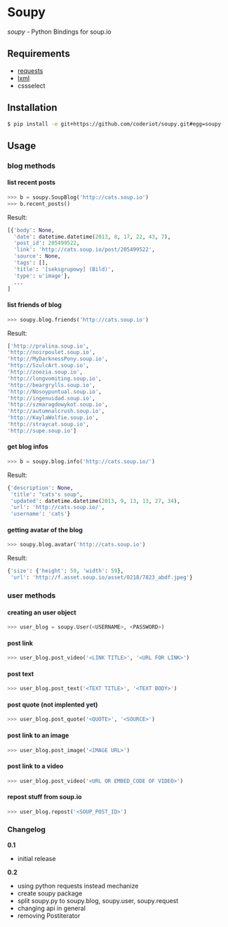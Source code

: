 # Soupy
*soupy* - Python Bindings for soup.io

## Requirements

 - [requests](http://docs.python-requests.org/en/latest/)
 - [lxml](http://lxml.de/)
 - cssselect

## Installation
```sh
$ pip install -e git+https://github.com/coderiot/soupy.git#egg=soupy
```

## Usage

### blog methods
#### list recent posts
```python
>>> b = soupy.SoupBlog('http://cats.soup.io')
>>> b.recent_posts()
```

Result:

```python
[{'body': None,
  'date': datetime.datetime(2013, 8, 17, 22, 43, 7),
  'post_id': 205499522,
  'link': 'http://cats.soup.io/post/205499522',
  'source': None,
  'tags': [],
  'title': '[seksgrupowy] (Bild)',
  'type': u'image'},
  ...
]
```

#### list friends of blog
```python
>>> soupy.blog.friends('http://cats.soup.io')
```
Result:

```python
['http://pralina.soup.io',
'http://noirpoulet.soup.io',
'http://MyDarknessPony.soup.io',
'http://SzulcArt.soup.io',
'http://zoozia.soup.io',
'http://longvomiting.soup.io',
'http://beargrylls.soup.io',
'http://Nosoypuntual.soup.io',
'http://ingenuidad.soup.io',
'http://szmaragdowykot.soup.io',
'http://autumnalcrush.soup.io',
'http://KaylaWolfie.soup.io',
'http://straycat.soup.io',
'http://supe.soup.io']
```

#### get blog infos
```python
>>> b = soupy.blog.info('http://cats.soup.io/')
```
Result:

```python
{'description': None,
 'title': "cats's soup",
 'updated': datetime.datetime(2013, 9, 13, 13, 27, 34),
 'url': 'http://cats.soup.io/',
 'username': 'cats'}
```

#### getting avatar of the blog
```python
>>> soupy.blog.avatar('http://cats.soup.io')
```
Result:

```python
{'size': {'height': 59, 'width': 59},
 'url': 'http://f.asset.soup.io/asset/0218/7823_abdf.jpeg'}
```

### user methods
#### creating an user object

```python
>>> user_blog = soupy.User(<USERNAME>, <PASSWORD>)
```

#### post link

```python
>>> user_blog.post_video('<LINK TITLE>', '<URL FOR LINK>')
```
#### post text

```python
>>> user_blog.post_text('<TEXT TITLE>', '<TEXT BODY>')
```
#### post quote (not implented yet)

```python
>>> user_blog.post_quote('<QUOTE>', '<SOURCE>')
```
#### post link to an image

```python
>>> user_blog.post_image('<IMAGE URL>')
```
#### post link to a video

```python
>>> user_blog.post_video('<URL OR EMBED_CODE OF VIDEO>')
```
#### repost stuff from soup.io

```python
>>> user_blog.repost('<SOUP_POST_ID>')
```

### Changelog

**0.1**
 - initial release

**0.2**
 - using python requests instead mechanize
 - create soupy package
 - split soupy.py to soupy.blog, soupy.user, soupy.request
 - changing api in general
 - removing Postiterator
